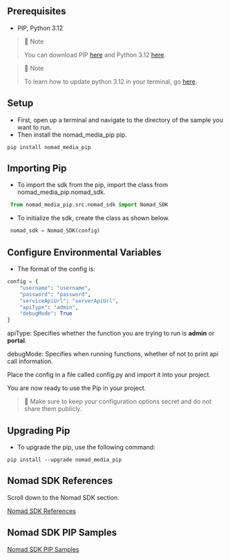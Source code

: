 ## Prerequisites

- PIP, Python 3.12

> 📘 Note
> 
> You can download PIP [here](https://pip.pypa.io/en/stable/installation/) and Python 3.12 [here](https://www.python.org/downloads/).

> 📘 Note
> 
> To learn how to update python 3.12 in your terminal, go [here](https://realpython.com/add-python-to-path/#how-to-add-python-to-path-on-windows).

## Setup

- First, open up a terminal and navigate to the directory of the sample you want to run.
- Then install the nomad_media_pip pip.

```shell
pip install nomad_media_pip
```

## Importing Pip

- To import the sdk from the pip, import the class from nomad_media_pip.nomad_sdk.

```python
 from nomad_media_pip.src.nomad_sdk import Nomad_SDK
```

- To initialize the sdk, create the class as shown below.

```python
 nomad_sdk = Nomad_SDK(config)
```

## Configure Environmental Variables

- The format of the config is:

```python
config = {
    "username": "username",
    "password": "password",
    "serviceApiUrl": "serverApiUrl",
    "apiType": "admin",
    "debugMode": True
}
```

apiType: Specifies whether the function you are trying to run is **admin** or **portal**.

debugMode: Specifies when running functions, whether of not to print api call information.

Place the config in a file called config.py and import it into your project.

You are now ready to use the Pip in your project.

> 📘 Make sure to keep your configuration options secret and do not share them publicly.

## Upgrading Pip

- To upgrade the pip, use the following command:

```shell
pip install --upgrade nomad_media_pip
```

## Nomad SDK References

Scroll down to the Nomad SDK section.

[Nomad SDK References](https://developer.nomad-cms.com/reference)

## Nomad SDK PIP Samples

[Nomad SDK PIP Samples](https://github.com/Nomad-Media/samples-python)
